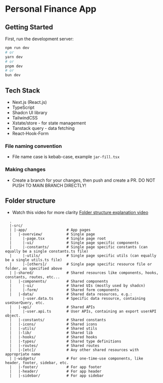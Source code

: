 # Personal Finance App

## Getting Started

First, run the development server:

```bash
npm run dev
# or
yarn dev
# or
pnpm dev
# or
bun dev
```

<!-- Open [http://localhost:3000](http://localhost:3000) with your browser to see the result.

You can start editing the page by modifying `app/page.tsx`. The page auto-updates as you edit the file.

This project uses [`next/font`](https://nextjs.org/docs/app/building-your-application/optimizing/fonts) to automatically optimize and load [Geist](https://vercel.com/font), a new font family for Vercel. -->

## Tech Stack

- Next.js (React.js)
- TypeScript
- Shadcn UI library
- TailwindCSS
- Xstate/store - for state management
- Tanstack query - data fetching
- React-Hook-Form

### File naming convention

- File name case is kebab-case, example `jar-fill.tsx`

### Making changes

- Create a branch for your changes, then push and create a PR. DO NOT PUSH TO MAIN BRANCH DIRECTLY!

## Folder structure

- Watch this video for more clarity [Folder structure explanation video](link-to-video)

```
  .
  |-src/
  | |-app/                  # App pages
  |   |-overview/           # Single page
  |     |-page.tsx          # Single page root
  |     |-ui/               # Single page specific components
  |     |-constants/        # Single page specific constants (can equally be a single constants.ts file)
  |     |-utils/            # Single page specific utils (can equally be a single utils.ts file)
  |     |-[others]/         # Single page specific resource file or folder, as specified above
  | |-shared/               # Shared resources like components, hooks, constants, routes, etc...
  |   |-components/         # Shared components
  |     |-ui/               # Shared UIs (mostly used by shadcn)
  |     |-form/             # Shared form components
  |   |-data/               # Shared data resources, e.g.:
        |-user.data.ts      # Specific data resource, containing useUserQuery, etc.
  |   |-api/                # Shared APIs
  |     |-user.api.ts       # User APIs, containing an export userAPI object.
  |   |-constants/          # Shared constants
  |   |-icons/              # Shared icons
  |   |-utils/              # Shared utils
  |   |-lib/                # Shared lib
  |   |-hooks/              # Shared hooks
  |   |-types/              # Shared type definitions
  |   |-routes/             # Shared routes
  |   |-[etc]/              # Any other shared resources with appropriate name
  | |-widgets/              # For one-time-use components, like header, footer, sidebar, etc.
  |   |-footer/             # For app footer
  |   |-header/             # For app header
  |   |-sidebar/            # For app sidebar
```
